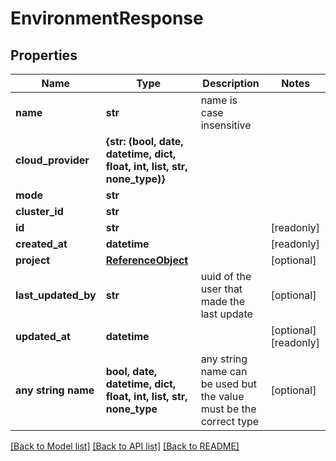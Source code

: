 # EnvironmentResponse


## Properties
Name | Type | Description | Notes
------------ | ------------- | ------------- | -------------
**name** | **str** | name is case insensitive | 
**cloud_provider** | **{str: (bool, date, datetime, dict, float, int, list, str, none_type)}** |  | 
**mode** | **str** |  | 
**cluster_id** | **str** |  | 
**id** | **str** |  | [readonly] 
**created_at** | **datetime** |  | [readonly] 
**project** | [**ReferenceObject**](ReferenceObject.md) |  | [optional] 
**last_updated_by** | **str** | uuid of the user that made the last update | [optional] 
**updated_at** | **datetime** |  | [optional] [readonly] 
**any string name** | **bool, date, datetime, dict, float, int, list, str, none_type** | any string name can be used but the value must be the correct type | [optional]

[[Back to Model list]](../README.md#documentation-for-models) [[Back to API list]](../README.md#documentation-for-api-endpoints) [[Back to README]](../README.md)


